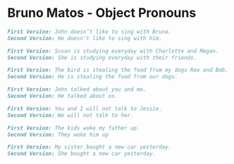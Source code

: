 # Bruno Matos - Object Pronouns

```markdown
First Version: John doesn’t like to sing with Bruno.
Second Version: He doesn't like to sing with him.
```

```markdown
First Version: Susan is studying everyday with Charlotte and Megan.
Second Version: She is studying everyday with their friends.
```

```markdown
First Version: The bird is stealing the food from my dogs Rex and Bob.
Second Version: He is stealing the food from our dogs.
```

```markdown
First Version: John talked about you and me.
Second Version: He talked about us.
```

```markdown
First Version: You and I will not talk to Jessie.
Second Version: We will not talk to her.
```

```markdown
First Version: The kids woke my father up. 
Second Version: They woke him up
```

```markdown
First Version: My sister bought a new car yesterday.
Second Version: She bought a new car yesterday.
```
